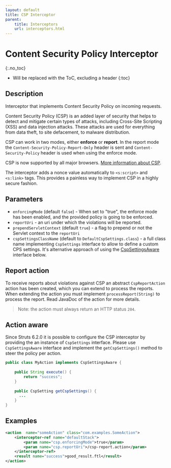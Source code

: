 ```yaml
---
layout: default
title: CSP Interceptor
parent:
    title: Interceptors
    url: interceptors.html
---
```


# Content Security Policy Interceptor
{:.no_toc}

* Will be replaced with the ToC, excluding a header
{:toc}

## Description

Interceptor that implements Content Security Policy on incoming requests.

Content Security Policy (CSP) is an added layer of security that helps to detect and mitigate certain types of attacks, 
including Cross-Site Scripting (XSS) and data injection attacks. These attacks are used for everything from data theft, 
to site defacement, to malware distribution.

CSP can work in two modes, either **enforce** or **report**. In the report mode the `Content-Security-Policy-Report-Only`
header is sent and `Content-Security-Policy` header is used when using the enforce mode.

CSP is now supported by all major browsers. [More information about CSP](https://developer.mozilla.org/en-US/docs/Web/HTTP/CSP).

The interceptor adds a nonce value automatically to `<s:script>` and `<s:link>` tags. This provides a painless way to
implement CSP in a highly secure fashion.

## Parameters

- `enforcingMode` (default `false`) - When set to "true", the enforce mode has been enabled, and the provided policy 
  is going to be enforced.
- `reportUri` - an uri under which the violations will be reported.
- `prependServletContext` (default `true`) - a flag to prepend or not the Servlet context to the `reportUri`
- `cspSettingsClassName` (default to `DefaultCspSettings.class`) - a full class name implementing `CspSettings` interface
  to allow to define a custom CPS settings. It's alternative approach of using the [CspSettingsAware](#action-aware) 
  interface below.

## Report action

To receive reports about violations against CSP an abstract `CspReportAction` action has been created, which you can
extend to process the reports. When extending the action you must implement `processReport(String)` to process the report.
Read JavaDoc of the action for more details.

> Note: the action must always return an HTTP status `204`.

## Action aware

Since Struts 6.2.0 it is possible to configure the CSP interceptor by providing the an instance of `CspSettings` interface.
Please use `CspSettingsAware` interface and implement the `getCspSettings()` method to steer the policy per action.

```java
public class MyAction implements CspSettingsAware {
    
    public String execute() {
        return "success";
    }
    
    public CspSetting getCspSettings() {
      ...
    }
}
```

## Examples

```xml
<action  name="someAction" class="com.examples.SomeAction">
    <interceptor-ref name="defaultStack">
        <param name="csp.enforcingMode">true</param>
        <param name="csp.reportUri">/csp-report.action</param>
    </interceptor-ref>
    <result name="success">good_result.ftl</result>
</action>
```
